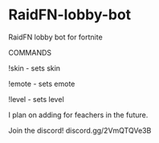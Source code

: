 # RaidFN-lobby-bot
RaidFN lobby bot for fortnite

COMMANDS

!skin - sets skin

!emote - sets emote

!level - sets level

I plan on adding for feachers in the future.

Join the discord!
discord.gg/2VmQTQVe3B
